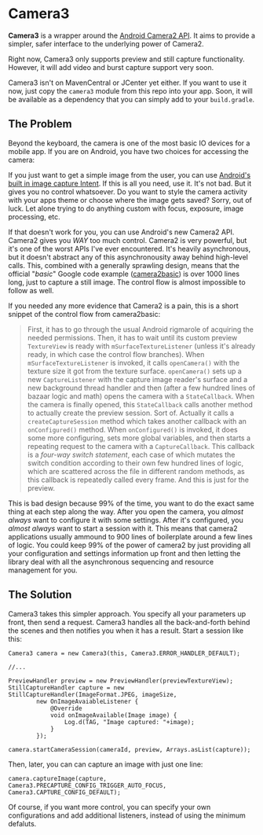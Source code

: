 # Camera3

**Camera3** is a wrapper around the [Android Camera2 API](https://developer.android.com/reference/android/hardware/camera2/package-summary.html). It aims to provide a simpler, safer interface to the underlying power of Camera2.

Right now, Camera3 only supports preview and still capture functionality. However, it will add video and burst capture support very soon.

Camera3 isn't on MavenCentral or JCenter yet either. If you want to use it now, just copy the `camera3` module from this repo into your app. Soon, it will be available as a dependency that you can simply add to your `build.gradle`.

## The Problem
Beyond the keyboard, the camera is one of the most basic IO devices for a mobile app. If you are on Android, you have two choices for accessing the camera:

 If you just want to get a simple image from the user, you can use [Android's built in image capture Intent](https://developer.android.com/training/camera/photobasics.html). If this is all you need, use it. It's not bad. But it gives you no control whatsoever. Do you want to style the camera activity with your apps theme or choose where the image gets saved? Sorry, out of luck. Let alone trying to do anything custom with focus, exposure, image processing, etc.

If that doesn't work for you, you can use Android's new Camera2 API. Camera2 gives you *WAY* too much control. Camera2 is very powerful, but it's one of the worst APIs  I've ever encountered. It's heavily asynchronous, but it doesn't abstract any of this asynchronousity away behind high-level calls. This, combined with a generally sprawling design, means that the official "*basic*" Google code example ([camera2basic](https://github.com/googlesamples/android-Camera2Basic/blob/master/Application/src/main/java/com/example/android/camera2basic/Camera2BasicFragment.java)) is over 1000 lines long, just to capture a still image. The control flow is almost impossible to follow as well.

If you needed any more evidence that Camera2 is a pain, this is a short snippet of the control flow from camera2basic:
> First, it has to go through the usual Android rigmarole of acquiring the needed permissions. Then, it has to wait until its custom preview `TextureView` is ready with `mSurfaceTextureListener` (unless it's already ready, in which case the control flow branches). When `mSurfaceTextureListener` is invoked, it calls `openCamera()` with the texture size it got from the texture surface. `openCamera()` sets up a new `CaptureListener` with the capture image reader's surface and a new background thread handler and then (after a few hundred lines of bazaar logic and math) opens the camera with a `StateCallback`. When the camera is finally opened, this `StateCallback` calls another method to actually create the preview session. Sort of. Actually it calls a `createCaptureSession` method which takes another callback with an `onConfigured()` method. When `onConfigured()` is invoked, it does some more configuring, sets more global variables, and then starts a repeating request to the camera with a `CaptureCallback`. This callback is a *four-way switch statement*, each case of which mutates the switch condition according to their own few hundred lines of logic, which are scattered across the file in different random methods, as this callback is repeatedly called every frame. And this is just for the preview.

This is bad design because 99% of the time, you want to do the exact same thing at each step along the way. After you open the camera, you *almost always* want to configure it with some settings. After it's configured, you *almost always* want to start a session with it. This means that camera2 applications usually ammound to 900 lines of boilerplate around a few lines of logic. You could keep 99% of the power of camera2 by just providing all your configuration and settings information up front and then letting the library deal with all the asynchronous sequencing and resource management for you.

## The Solution

Camera3 takes this simpler approach. You specify all your parameters up front, then send a request. Camera3 handles all the back-and-forth behind the scenes and then notifies you when it has a result. Start a session like this:

```
Camera3 camera = new Camera3(this, Camera3.ERROR_HANDLER_DEFAULT);

//...

PreviewHandler preview = new PreviewHandler(previewTextureView);
StillCaptureHandler capture = new StillCaptureHandler(ImageFormat.JPEG, imageSize,
        new OnImageAvaiableListener {
            @Override
            void onImageAvailable(Image image) {
                Log.d(TAG, "Image captured: "+image);
            }
        });
        
camera.startCameraSession(cameraId, preview, Arrays.asList(capture));
```

Then, later, you can can capture an image with just one line:

```
camera.captureImage(capture, Camera3.PRECAPTURE_CONFIG_TRIGGER_AUTO_FOCUS, Camera3.CAPTURE_CONFIG_DEFAULT);
```

Of course, if you want more control, you can specify your own configurations and add additional listeners, instead of using the minimum defaluts.
